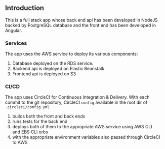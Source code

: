 ## Introduction

This is a full stack app whose back end api has been developed in NodeJS backed by PostgreSQL database and the front end has been developed in Angular.

### Services

The app uses the AWS service to deploy its various components:

1. Database deployed on the RDS service.
2. Backend api is deployed on Elastic Beanstalk
3. Frontend api is deployed on S3

### CI/CD

The app uses CircleCI for Continuous Integration & Delivery. With each commit to the git repository, CircleCI `config` available in the root dir of `.circleci/config.yml`

1. builds both the front and back ends
2. runs tests for the back end
3. deploys both of them to the appropriate AWS service using AWS CLI and EBS CLI orbs
4. with the appropriate environment variables also passed through CircleCI to AWS
